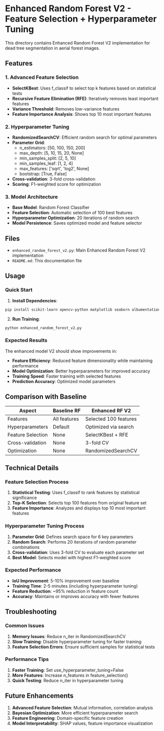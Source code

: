 # Enhanced Random Forest V2 - Feature Selection + Hyperparameter Tuning

This directory contains Enhanced Random Forest V2 implementation for dead tree segmentation in aerial forest images.

## Features

### 1. Advanced Feature Selection
- **SelectKBest**: Uses f_classif to select top k features based on statistical tests
- **Recursive Feature Elimination (RFE)**: Iteratively removes least important features
- **Variance Threshold**: Removes low-variance features
- **Feature Importance Analysis**: Shows top 10 most important features

### 2. Hyperparameter Tuning
- **RandomizedSearchCV**: Efficient random search for optimal parameters
- **Parameter Grid**:
  - n_estimators: [50, 100, 150, 200]
  - max_depth: [5, 10, 15, 20, None]
  - min_samples_split: [2, 5, 10]
  - min_samples_leaf: [1, 2, 4]
  - max_features: ['sqrt', 'log2', None]
  - bootstrap: [True, False]
- **Cross-validation**: 3-fold cross-validation
- **Scoring**: F1-weighted score for optimization

### 3. Model Architecture
- **Base Model**: Random Forest Classifier
- **Feature Selection**: Automatic selection of 100 best features
- **Hyperparameter Optimization**: 20 iterations of random search
- **Model Persistence**: Saves optimized model and feature selector

## Files

- `enhanced_random_forest_v2.py`: Main Enhanced Random Forest V2 implementation
- `README.md`: This documentation file

## Usage

### Quick Start

1. **Install Dependencies**:
```bash
pip install scikit-learn opencv-python matplotlib seaborn albumentations tqdm
```

2. **Run Training**:
```bash
python enhanced_random_forest_v2.py
```

### Expected Results

The enhanced model V2 should show improvements in:
- **Feature Efficiency**: Reduced feature dimensionality while maintaining performance
- **Model Optimization**: Better hyperparameters for improved accuracy
- **Training Speed**: Faster training with selected features
- **Prediction Accuracy**: Optimized model parameters

## Comparison with Baseline

| Aspect | Baseline RF | Enhanced RF V2 |
|--------|-------------|----------------|
| Features | All features | Selected 100 features |
| Hyperparameters | Default | Optimized via search |
| Feature Selection | None | SelectKBest + RFE |
| Cross-validation | None | 3-fold CV |
| Optimization | None | RandomizedSearchCV |

## Technical Details

### Feature Selection Process
1. **Statistical Testing**: Uses f_classif to rank features by statistical significance
2. **Top-K Selection**: Selects top 100 features from original feature set
3. **Feature Importance**: Analyzes and displays top 10 most important features

### Hyperparameter Tuning Process
1. **Parameter Grid**: Defines search space for 6 key parameters
2. **Random Search**: Performs 20 iterations of random parameter combinations
3. **Cross-validation**: Uses 3-fold CV to evaluate each parameter set
4. **Best Model**: Selects model with highest F1-weighted score

### Expected Performance
- **IoU Improvement**: 5-10% improvement over baseline
- **Training Time**: 2-5 minutes (including hyperparameter tuning)
- **Feature Reduction**: ~95% reduction in feature count
- **Accuracy**: Maintains or improves accuracy with fewer features

## Troubleshooting

### Common Issues
1. **Memory Issues**: Reduce n_iter in RandomizedSearchCV
2. **Slow Training**: Disable hyperparameter tuning for faster training
3. **Feature Selection Errors**: Ensure sufficient samples for statistical tests

### Performance Tips
1. **Faster Training**: Set use_hyperparameter_tuning=False
2. **More Features**: Increase n_features in feature_selection()
3. **Quick Testing**: Reduce n_iter in hyperparameter tuning

## Future Enhancements

1. **Advanced Feature Selection**: Mutual information, correlation analysis
2. **Bayesian Optimization**: More efficient hyperparameter search
3. **Feature Engineering**: Domain-specific feature creation
4. **Model Interpretability**: SHAP values, feature importance visualization 